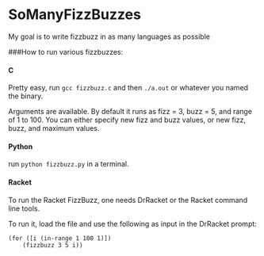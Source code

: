 # SoManyFizzBuzzes
My goal is to write fizzbuzz in as many languages as possible



###How to run various fizzbuzzes:

#### C

Pretty easy, run `gcc fizzbuzz.c` and then `./a.out` or whatever you named the binary.

Arguments are available. By default it runs as fizz = 3, buzz = 5, and range of 1 to 100. You can either specify new fizz and buzz values, or new fizz, buzz, and maximum values.

#### Python

run `python fizzbuzz.py` in a terminal.

#### Racket
To run the Racket FizzBuzz, one needs DrRacket or the Racket command line tools.

To run it, load the file and use the following as input in the DrRacket prompt:

    (for ([i (in-range 1 100 1)])
        (fizzbuzz 3 5 i))




